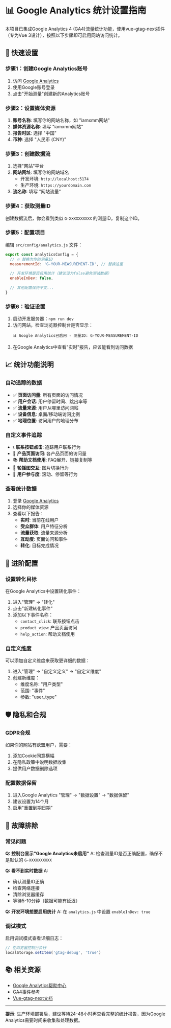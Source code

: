 # 📊 Google Analytics 统计设置指南

本项目已集成Google Analytics 4 (GA4)流量统计功能，使用vue-gtag-next插件（专为Vue 3设计），按照以下步骤即可启用网站访问统计。

## 🔧 快速设置

### 步骤1：创建Google Analytics账号

1. 访问 [Google Analytics](https://analytics.google.com/)
2. 使用Google账号登录
3. 点击"开始测量"创建新的Analytics账号

### 步骤2：设置媒体资源

1. **账号名称**: 填写你的网站名称，如 "iamxmm网站"
2. **媒体资源名称**: 填写 "iamxmm网站"
3. **报告时区**: 选择 "中国"
4. **币种**: 选择 "人民币 (CNY)"

### 步骤3：创建数据流

1. 选择"网站"平台
2. **网站网址**: 填写你的网站域名
   - 开发环境: `http://localhost:5174`
   - 生产环境: `https://yourdomain.com`
3. **流名称**: 填写 "网站流量"

### 步骤4：获取测量ID

创建数据流后，你会看到类似 `G-XXXXXXXXXX` 的测量ID，复制这个ID。

### 步骤5：配置项目

编辑 `src/config/analytics.js` 文件：

```javascript
export const analyticsConfig = {
  // 🔥 替换为你的测量ID
  measurementId: 'G-YOUR-MEASUREMENT-ID', // 替换这里
  
  // 开发环境是否启用统计（建议设为false避免测试数据）
  enableInDev: false,
  
  // 其他配置保持不变...
}
```

### 步骤6：验证设置

1. 启动开发服务器：`npm run dev`
2. 访问网站，检查浏览器控制台是否显示：
   ```
   📊 Google Analytics已启用 - 测量ID: G-YOUR-MEASUREMENT-ID
   ```
3. 在Google Analytics中查看"实时"报告，应该能看到访问数据

## 📈 统计功能说明

### 自动追踪的数据

- ✅ **页面访问量**: 所有页面的访问情况
- ✅ **用户会话**: 用户停留时间、跳出率等
- ✅ **流量来源**: 用户从哪里访问网站
- ✅ **设备信息**: 桌面/移动端访问比例
- ✅ **地理位置**: 访问用户的地理分布

### 自定义事件追踪

- 📞 **联系按钮点击**: 追踪用户联系行为
- 🎯 **产品页面访问**: 各产品页面的访问量
- 📚 **帮助文档使用**: FAQ展开、链接复制等
- 🎠 **轮播图交互**: 图片切换行为
- 📱 **用户参与度**: 滚动、停留等行为

### 查看统计数据

1. 登录 [Google Analytics](https://analytics.google.com/)
2. 选择你的媒体资源
3. 查看以下报告：
   - **实时**: 当前在线用户
   - **受众群体**: 用户特征分析
   - **流量获取**: 流量来源分析
   - **互动度**: 页面访问和事件
   - **转化**: 目标完成情况

## 🎯 进阶配置

### 设置转化目标

在Google Analytics中设置转化事件：
1. 进入"管理" → "转化"
2. 点击"新建转化事件"
3. 添加以下事件名称：
   - `contact_click`: 联系按钮点击
   - `product_view`: 产品页面访问
   - `help_action`: 帮助文档使用

### 自定义维度

可以添加自定义维度来获取更详细的数据：
1. 进入"管理" → "自定义定义" → "自定义维度"
2. 创建新维度：
   - 维度名称: "用户类型"
   - 范围: "事件"
   - 参数: "user_type"

## 🛡️ 隐私和合规

### GDPR合规

如果你的网站有欧盟用户，需要：
1. 添加Cookie同意横幅
2. 在隐私政策中说明数据收集
3. 提供用户数据删除选项

### 配置数据保留

1. 进入Google Analytics "管理" → "数据设置" → "数据保留"
2. 建议设置为14个月
3. 启用"重置到期日期"

## 🔧 故障排除

### 常见问题

**Q: 控制台显示"Google Analytics未启用"**
A: 检查测量ID是否正确配置，确保不是默认的 `G-XXXXXXXXXX`

**Q: 看不到实时数据**
A: 
- 确认测量ID正确
- 检查网络连接
- 清除浏览器缓存
- 等待5-10分钟（数据可能有延迟）

**Q: 开发环境想要启用统计**
A: 在 `analytics.js` 中设置 `enableInDev: true`

### 调试模式

启用调试模式查看详细日志：
```javascript
// 在浏览器控制台执行
localStorage.setItem('gtag-debug', 'true')
```

## 📚 相关资源

- [Google Analytics帮助中心](https://support.google.com/analytics/)
- [GA4事件参考](https://developers.google.com/analytics/devguides/collection/ga4/events)
- [Vue-gtag-next文档](https://github.com/MatteoGabriele/vue-gtag-next)

---

**提示**: 生产环境部署后，建议等待24-48小时再查看完整的统计报告，因为Google Analytics需要时间来收集和处理数据。 